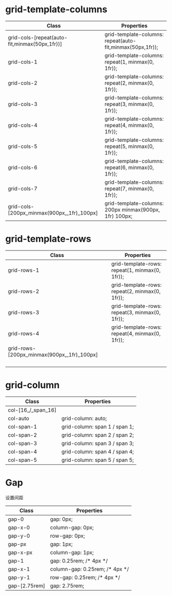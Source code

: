 #  grid-template-columns

| Class                                         | Properties                                                |
| --------------------------------------------- | --------------------------------------------------------- |
| grid-cols-[repeat(auto-fit,minmax(50px,1fr))] | grid-template-columns: repeat(auto-fit,minmax(50px,1fr)); |
| grid-cols-1                                   | grid-template-columns: repeat(1, minmax(0, 1fr));         |
| grid-cols-2                                   | grid-template-columns: repeat(2, minmax(0, 1fr));         |
| grid-cols-3                                   | grid-template-columns: repeat(3, minmax(0, 1fr));         |
| grid-cols-4                                   | grid-template-columns: repeat(4, minmax(0, 1fr));         |
| grid-cols-5                                   | grid-template-columns: repeat(5, minmax(0, 1fr));         |
| grid-cols-6                                   | grid-template-columns: repeat(6, minmax(0, 1fr));         |
| grid-cols-7                                   | grid-template-columns: repeat(7, minmax(0, 1fr));         |
| grid-cols-[200px_minmax(900px,_1fr)_100px]    | grid-template-columns: 200px minmax(900px, 1fr) 100px;    |



# grid-template-rows

| Class                                      | Properties                                     |
| ------------------------------------------ | ---------------------------------------------- |
| grid-rows-1                                | grid-template-rows: repeat(1, minmax(0, 1fr)); |
| grid-rows-2                                | grid-template-rows: repeat(2, minmax(0, 1fr)); |
| grid-rows-3                                | grid-template-rows: repeat(3, minmax(0, 1fr)); |
| grid-rows-4                                | grid-template-rows: repeat(4, minmax(0, 1fr)); |
| grid-rows-[200px_minmax(900px,_1fr)_100px] |                                                |
|                                            |                                                |
|                                            |                                                |
|                                            |                                                |
|                                            |                                                |



# grid-column

| Class              | Properties                    |
| ------------------ | ----------------------------- |
| col-[16_/_span_16] |                               |
| col-auto           | grid-column: auto;            |
| col-span-1         | grid-column: span 1 / span 1; |
| col-span-2         | grid-column: span 2 / span 2; |
| col-span-3         | grid-column: span 3 / span 3; |
| col-span-4         | grid-column: span 4 / span 4; |
| col-span-5         | grid-column: span 5 / span 5; |



# Gap

设置间距

| Class         | Properties                     |
| ------------- | ------------------------------ |
| gap-0         | gap: 0px;                      |
| gap-x-0       | column-gap: 0px;               |
| gap-y-0       | row-gap: 0px;                  |
| gap-px        | gap: 1px;                      |
| gap-x-px      | column-gap: 1px;               |
| gap-1         | gap: 0.25rem; /* 4px */        |
| gap-x-1       | column-gap: 0.25rem; /* 4px */ |
| gap-y-1       | row-gap: 0.25rem; /* 4px */    |
| gap-[2.75rem] | gap: 2.75rem;                  |


